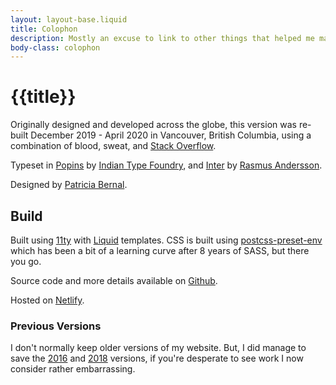 ```yaml
---
layout: layout-base.liquid
title: Colophon
description: Mostly an excuse to link to other things that helped me make this.
body-class: colophon
---
```


# {{title}}

Originally designed and developed across the globe, this version was re-built December 2019 - April 2020 in Vancouver, British Columbia, using a combination of blood, sweat, and [Stack Overflow](https://xkcd.com/979/).

Typeset in [Popins](https://github.com/itfoundry/Poppins) by [Indian Type Foundry](https://www.indiantypefoundry.com/), and [Inter](https://rsms.me/inter/) by [Rasmus Andersson](https://rsms.me/).

Designed by [Patricia Bernal]( http://patriciabernal.ca/).

## Build

Built using [11ty](https://www.11ty.dev/) with [Liquid](https://shopify.github.io/liquid/) templates. CSS is built using [postcss-preset-env](https://preset-env.cssdb.org/) which has been a bit of a learning curve after 8 years of SASS, but there you go.

Source code and more details available on [Github](https://github.com/discoliam/discoliam2020).

Hosted on [Netlify](https://www.netlify.com/).

### Previous Versions

I don't normally keep older versions of my website. But, I did manage to save the [2016](https://2016.discoliam.com/) and [2018](https://2018.discoliam.com/) versions, if you're desperate to see work I now consider rather embarrassing.